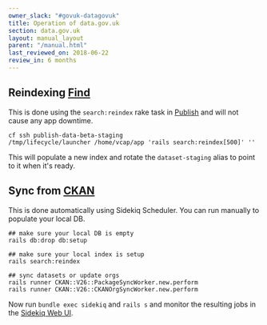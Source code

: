 ```yaml
---
owner_slack: "#govuk-datagovuk"
title: Operation of data.gov.uk
section: data.gov.uk
layout: manual_layout
parent: "/manual.html"
last_reviewed_on: 2018-06-22
review_in: 6 months
---
```

[find]: apps/datagovuk_find
[publish]: apps/datagovuk_publish
[ckan]: apps/ckanext-datagovuk

## Reindexing [Find]

This is done using the `search:reindex` rake task in [Publish] and will not cause any app downtime.

```
cf ssh publish-data-beta-staging
/tmp/lifecycle/launcher /home/vcap/app 'rails search:reindex[500]' ''
```

This will populate a new index and rotate the `dataset-staging` alias to point to it when it's ready.

## Sync from [CKAN]

This is done automatically using Sidekiq Scheduler. You can run manually to populate your local DB.

```
## make sure your local DB is empty
rails db:drop db:setup

## make sure your local index is setup
rails search:reindex

## sync datasets or update orgs
rails runner CKAN::V26::PackageSyncWorker.new.perform
rails runner CKAN::V26::CKANOrgSyncWorker.new.perform
```

Now run `bundle exec sidekiq` and `rails s` and monitor the resulting jobs in the [Sidekiq Web UI](/manual/data-gov-uk-monitoring.html#sidekiq-publish).
